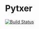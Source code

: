 # Pytxer
[![Build Status](https://travis-ci.org/devxers/pytxer.svg?branch=development)](https://travis-ci.org/devxers/pytxer)
